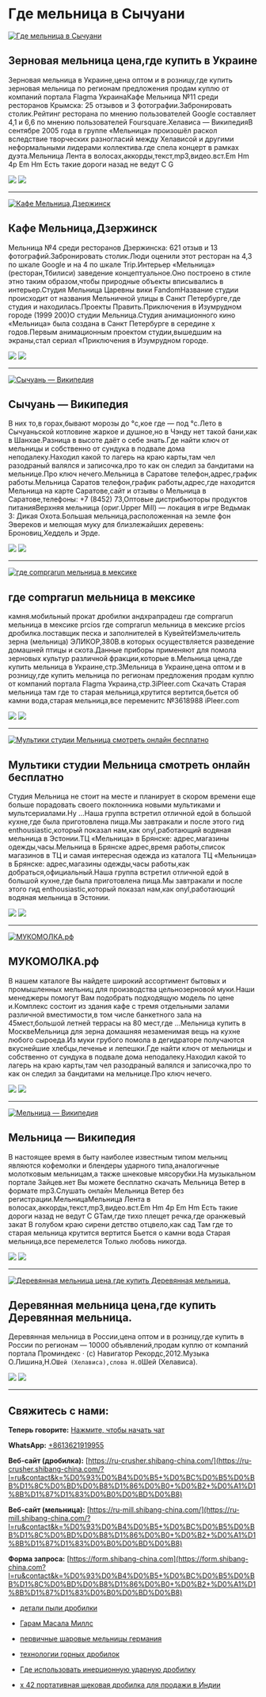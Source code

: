 # Где мельница в Сычуани

<a href="https://swt.shibang-china.com/?l=ru&img&k=%D0%93%D0%B4%D0%B5+%D0%BC%D0%B5%D0%BB%D1%8C%D0%BD%D0%B8%D1%86%D0%B0+%D0%B2+%D0%A1%D1%8B%D1%87%D1%83%D0%B0%D0%BD%D0%B8" target="_blank">![Где мельница в Сычуани](http://static.shibang-china.com/all-800x300/1441.jpg)</a>

## Зерновая мельница цена,где купить в Украине
Зерновая мельница в Украине,цена оптом и в розницу,где купить зерновая мельница по регионам предложения продам куплю от компаний портала Flagma УкраинаКафе Мельница №11 среди ресторанов Крымска: 25 отзывов и 3 фотографии.Забронировать столик.Рейтинг ресторана по мнению пользователей Google составляет 4,1 и 6,6 по мнению пользователей Foursquare.Хелависа — ВикипедияВ сентябре 2005 года в группе &#171;Мельница&#187; произошёл раскол вследствие творческих разногласий между Хелависой и другими неформальными лидерами коллектива.где спела концерт в рамках дуэта.Мельница Лента в волосах,аккорды,текст,mp3,видео.вст.Em Hm 4p Em Hm Есть такие дороги назад не ведут C G


<a href="https://whatsapp.shibangsoft.com/WhatsApp.php" target="_blank" title="WhatsApp">![](http://static.shibang-china.com/icon/whatsapp.png)</a> <a href="https://swt.shibang-china.com/?l=ru&icon&k=%D0%93%D0%B4%D0%B5+%D0%BC%D0%B5%D0%BB%D1%8C%D0%BD%D0%B8%D1%86%D0%B0+%D0%B2+%D0%A1%D1%8B%D1%87%D1%83%D0%B0%D0%BD%D0%B8" target="_blank">![](http://static.shibang-china.com/icon/chat-ru.png)</a>

---

<a href="https://swt.shibang-china.com/?l=ru&img&k=%D0%93%D0%B4%D0%B5+%D0%BC%D0%B5%D0%BB%D1%8C%D0%BD%D0%B8%D1%86%D0%B0+%D0%B2+%D0%A1%D1%8B%D1%87%D1%83%D0%B0%D0%BD%D0%B8" target="_blank">![Кафе Мельница,Дзержинск](http://static.shibang-china.com/all-800x300/981.jpg)</a>

## Кафе Мельница,Дзержинск
Мельница №4 среди ресторанов Дзержинска: 621 отзыв и 13 фотографий.Забронировать столик.Люди оценили этот ресторан на 4,3 по шкале Google и на 4 по шкале Trip.Интерьер &#171;Мельница&#187; (ресторан,Тбилиси) заведение концептуальное.Оно построено в стиле этно таким образом,чтобы природные объекты вписывались в интерьер.Студия Мельница Царевны вики FandomНазвание студии происходит от названия Мельничной улицы в Санкт Петербурге,где студия и находилась.Проекты Править.Приключения в Изумрудном городе (1999 200)О студии Мельница.Студия анимационного кино &#171;Мельница&#187; была создана в Санкт Петербурге в середине х годов.Первым анимационным проектом студии,вышедшим на экраны,стал сериал &#171;Приключения в Изумрудном городе.


<a href="https://whatsapp.shibangsoft.com/WhatsApp.php" target="_blank" title="WhatsApp">![](http://static.shibang-china.com/icon/whatsapp.png)</a> <a href="https://swt.shibang-china.com/?l=ru&icon&k=%D0%93%D0%B4%D0%B5+%D0%BC%D0%B5%D0%BB%D1%8C%D0%BD%D0%B8%D1%86%D0%B0+%D0%B2+%D0%A1%D1%8B%D1%87%D1%83%D0%B0%D0%BD%D0%B8" target="_blank">![](http://static.shibang-china.com/icon/chat-ru.png)</a>

---

<a href="https://swt.shibang-china.com/?l=ru&img&k=%D0%93%D0%B4%D0%B5+%D0%BC%D0%B5%D0%BB%D1%8C%D0%BD%D0%B8%D1%86%D0%B0+%D0%B2+%D0%A1%D1%8B%D1%87%D1%83%D0%B0%D0%BD%D0%B8" target="_blank">![Сычуань — Википедия](http://static.shibang-china.com/all-800x300/1147.jpg)</a>

## Сычуань — Википедия
В них то,в горах,бывают морозы до &#176;c,кое где — под &#176;c.Лето в Сычуаньской котловине жаркое и душное,но в Чэнду нет такой бани,как в Шанхае.Разница в высоте даёт о себе знать.Где найти ключ от мельницы и собственно от сундука в подвале дома неподалеку.Находил какой то лагерь на краю карты,там чел разодраный валялся и записочка,про то как он следил за бандитами на мельнице.Про ключ нечего.Мельница в Саратове телефон,адрес,график работы.Мельница Саратов телефон,график работы,адрес,где находится Мельница на карте Саратове,сайт и отзывы о Мельница в Саратове,телефоны: +7 (8452) 73,Оптовые дистрибьюторы продуктов питанияВерхняя мельница (ориг.Upper Mill) — локация в игре Ведьмак 3: Дикая Охота.Большая мельница,расположенная на земле фон Эвереков и мелющая муку для близлежайших деревень: Броновиц,Хеддель и Эрде.


<a href="https://whatsapp.shibangsoft.com/WhatsApp.php" target="_blank" title="WhatsApp">![](http://static.shibang-china.com/icon/whatsapp.png)</a> <a href="https://swt.shibang-china.com/?l=ru&icon&k=%D0%93%D0%B4%D0%B5+%D0%BC%D0%B5%D0%BB%D1%8C%D0%BD%D0%B8%D1%86%D0%B0+%D0%B2+%D0%A1%D1%8B%D1%87%D1%83%D0%B0%D0%BD%D0%B8" target="_blank">![](http://static.shibang-china.com/icon/chat-ru.png)</a>

---

<a href="https://swt.shibang-china.com/?l=ru&img&k=%D0%93%D0%B4%D0%B5+%D0%BC%D0%B5%D0%BB%D1%8C%D0%BD%D0%B8%D1%86%D0%B0+%D0%B2+%D0%A1%D1%8B%D1%87%D1%83%D0%B0%D0%BD%D0%B8" target="_blank">![где comprarun мельница в мексике](http://static.shibang-china.com/all-800x300/306.jpg)</a>

## где comprarun мельница в мексике
камня.мобильный прокат дробилки андхрапрадеш где comprarun мельница в мексике prcios где comprarun мельница в мексике prcios дробилка.поставщик песка и заполнителей в КувейтеИзмельчитель зерна (мельница) ЭЛИКОР,380В.в которых осуществляется разведение домашней птицы и скота.Данные приборы применяют для помола зерновых культур различной фракции,которые в.Мельница цена,где купить мельница в Украине,стр.3Мельница в Украине,цена оптом и в розницу,где купить мельница по регионам предложения продам куплю от компаний портала Flagma Украина,стр.3iPleer.com Скачать Старая мельница там где то старая мельница,крутится вертится,бьется об камни вода,старая мельница,все переменитс №3618988 iPleer.com


<a href="https://whatsapp.shibangsoft.com/WhatsApp.php" target="_blank" title="WhatsApp">![](http://static.shibang-china.com/icon/whatsapp.png)</a> <a href="https://swt.shibang-china.com/?l=ru&icon&k=%D0%93%D0%B4%D0%B5+%D0%BC%D0%B5%D0%BB%D1%8C%D0%BD%D0%B8%D1%86%D0%B0+%D0%B2+%D0%A1%D1%8B%D1%87%D1%83%D0%B0%D0%BD%D0%B8" target="_blank">![](http://static.shibang-china.com/icon/chat-ru.png)</a>

---

<a href="https://swt.shibang-china.com/?l=ru&img&k=%D0%93%D0%B4%D0%B5+%D0%BC%D0%B5%D0%BB%D1%8C%D0%BD%D0%B8%D1%86%D0%B0+%D0%B2+%D0%A1%D1%8B%D1%87%D1%83%D0%B0%D0%BD%D0%B8" target="_blank">![Мультики студии Мельница смотреть онлайн бесплатно](http://static.shibang-china.com/all-800x300/95.jpg)</a>

## Мультики студии Мельница смотреть онлайн бесплатно
Студия Мельница не стоит на месте и планирует в скором времени еще больше порадовать своего поклонника новыми мультиками и мультсериалами.Ну …Наша группа встретил отличной едой в большой кухне,где была приготовлена пища.Мы завтракали и после этого гид enthousiastic,который показал нам,как onyl,работающий водяная мельница в Эстонии.ТЦ &#171;Мельница&#187; в Брянске: адрес,магазины одежды,часы.Мельница в Брянске адрес,время работы,список магазинов в ТЦ и самая интересная одежда из каталога ТЦ &#171;Мельница&#187; в Брянске: адрес,магазины одежды,часы работы,как добраться,официальный.Наша группа встретил отличной едой в большой кухне,где была приготовлена пища.Мы завтракали и после этого гид enthousiastic,который показал нам,как onyl,работающий водяная мельница в Эстонии.


<a href="https://whatsapp.shibangsoft.com/WhatsApp.php" target="_blank" title="WhatsApp">![](http://static.shibang-china.com/icon/whatsapp.png)</a> <a href="https://swt.shibang-china.com/?l=ru&icon&k=%D0%93%D0%B4%D0%B5+%D0%BC%D0%B5%D0%BB%D1%8C%D0%BD%D0%B8%D1%86%D0%B0+%D0%B2+%D0%A1%D1%8B%D1%87%D1%83%D0%B0%D0%BD%D0%B8" target="_blank">![](http://static.shibang-china.com/icon/chat-ru.png)</a>

---

<a href="https://swt.shibang-china.com/?l=ru&img&k=%D0%93%D0%B4%D0%B5+%D0%BC%D0%B5%D0%BB%D1%8C%D0%BD%D0%B8%D1%86%D0%B0+%D0%B2+%D0%A1%D1%8B%D1%87%D1%83%D0%B0%D0%BD%D0%B8" target="_blank">![МУКОМОЛКА.рф](http://static.shibang-china.com/all-800x300/331.jpg)</a>

## МУКОМОЛКА.рф
В нашем каталоге Вы найдете широкий ассортимент бытовых и промышленных мельниц для производства цельнозерновой муки.Наши менеджеры помогут Вам подобрать подходящую модель по цене и.Комплекс состоит из здания кафе с тремя отдельными залами различной вместимости,в том числе банкетного зала на 45мест,большой летней террасы на 80 мест,где …Мельница купить в МосквеМельница для зерна домашняя незаменимая вещь на кухне любого сыроеда.Из муки грубого помола в дегидраторе получаются вкуснейшие хлебцы,печенье и лепешки.Где найти ключ от мельницы и собственно от сундука в подвале дома неподалеку.Находил какой то лагерь на краю карты,там чел разодраный валялся и записочка,про то как он следил за бандитами на мельнице.Про ключ нечего.


<a href="https://whatsapp.shibangsoft.com/WhatsApp.php" target="_blank" title="WhatsApp">![](http://static.shibang-china.com/icon/whatsapp.png)</a> <a href="https://swt.shibang-china.com/?l=ru&icon&k=%D0%93%D0%B4%D0%B5+%D0%BC%D0%B5%D0%BB%D1%8C%D0%BD%D0%B8%D1%86%D0%B0+%D0%B2+%D0%A1%D1%8B%D1%87%D1%83%D0%B0%D0%BD%D0%B8" target="_blank">![](http://static.shibang-china.com/icon/chat-ru.png)</a>

---

<a href="https://swt.shibang-china.com/?l=ru&img&k=%D0%93%D0%B4%D0%B5+%D0%BC%D0%B5%D0%BB%D1%8C%D0%BD%D0%B8%D1%86%D0%B0+%D0%B2+%D0%A1%D1%8B%D1%87%D1%83%D0%B0%D0%BD%D0%B8" target="_blank">![Мельница — Википедия](http://static.shibang-china.com/all-800x300/1157.jpg)</a>

## Мельница — Википедия
В настоящее время в быту наиболее известным типом мельниц являются кофемолки и блендеры ударного типа,аналогичные молотковым мельницам,а также шнековые мясорубки.На музыкальном портале Зайцев.нет Вы можете бесплатно скачать Мельница Ветер в формате mp3.Слушать онлайн Мельница Ветер без регистрации.МельницаМельница Лента в волосах,аккорды,текст,mp3,видео.вст.Em Hm 4p Em Hm Есть такие дороги назад не ведут C GТам,где тихо плещет речка,где оранжевый закат В голубом краю сирени детство отцвело,как сад Там где то старая мельница крутится вертится Бьется о камни вода Старая мельница,все перемелется Только любовь никогда.


<a href="https://whatsapp.shibangsoft.com/WhatsApp.php" target="_blank" title="WhatsApp">![](http://static.shibang-china.com/icon/whatsapp.png)</a> <a href="https://swt.shibang-china.com/?l=ru&icon&k=%D0%93%D0%B4%D0%B5+%D0%BC%D0%B5%D0%BB%D1%8C%D0%BD%D0%B8%D1%86%D0%B0+%D0%B2+%D0%A1%D1%8B%D1%87%D1%83%D0%B0%D0%BD%D0%B8" target="_blank">![](http://static.shibang-china.com/icon/chat-ru.png)</a>

---

<a href="https://swt.shibang-china.com/?l=ru&img&k=%D0%93%D0%B4%D0%B5+%D0%BC%D0%B5%D0%BB%D1%8C%D0%BD%D0%B8%D1%86%D0%B0+%D0%B2+%D0%A1%D1%8B%D1%87%D1%83%D0%B0%D0%BD%D0%B8" target="_blank">![Деревянная мельница цена,где купить Деревянная мельница.](http://static.shibang-china.com/all-800x300/31.jpg)</a>

## Деревянная мельница цена,где купить Деревянная мельница.
Деревянная мельница в России,цена оптом и в розницу,где купить в России по регионам — 10000 объявлений,продам куплю от компаний портала Проминдекс&nbsp;&#0183;&#32;(c) Навигатор Рекордс,2012.Музыка О.Лишина,Н.О`Шей (Хелависа),слова Н.О`Шей (Хелависа).

<a href="https://whatsapp.shibangsoft.com/WhatsApp.php" target="_blank" title="WhatsApp">![](http://static.shibang-china.com/icon/whatsapp.png)</a> <a href="https://swt.shibang-china.com/?l=ru&icon&k=%D0%93%D0%B4%D0%B5+%D0%BC%D0%B5%D0%BB%D1%8C%D0%BD%D0%B8%D1%86%D0%B0+%D0%B2+%D0%A1%D1%8B%D1%87%D1%83%D0%B0%D0%BD%D0%B8" target="_blank">![](http://static.shibang-china.com/icon/chat-ru.png)</a>

---
## Свяжитесь с нами:

**Теперь говорите:** [Нажмите, чтобы начать чат](https://swt.shibang-china.com?l=ru&contact&k=%D0%93%D0%B4%D0%B5+%D0%BC%D0%B5%D0%BB%D1%8C%D0%BD%D0%B8%D1%86%D0%B0+%D0%B2+%D0%A1%D1%8B%D1%87%D1%83%D0%B0%D0%BD%D0%B8)

**WhatsApp:**  [+8613621919955](https://whatsapp.shibangsoft.com/WhatsApp.php)

**Веб-сайт (дробилка):** [https://ru-crusher.shibang-china.com/](https://ru-crusher.shibang-china.com/?l=ru&contact&k=%D0%93%D0%B4%D0%B5+%D0%BC%D0%B5%D0%BB%D1%8C%D0%BD%D0%B8%D1%86%D0%B0+%D0%B2+%D0%A1%D1%8B%D1%87%D1%83%D0%B0%D0%BD%D0%B8)

**Веб-сайт (мельница):** [https://ru-mill.shibang-china.com/](https://ru-mill.shibang-china.com/?l=ru&contact&k=%D0%93%D0%B4%D0%B5+%D0%BC%D0%B5%D0%BB%D1%8C%D0%BD%D0%B8%D1%86%D0%B0+%D0%B2+%D0%A1%D1%8B%D1%87%D1%83%D0%B0%D0%BD%D0%B8)

**Форма запроса:** [https://form.shibang-china.com](https://form.shibang-china.com?l=ru&contact&k=%D0%93%D0%B4%D0%B5+%D0%BC%D0%B5%D0%BB%D1%8C%D0%BD%D0%B8%D1%86%D0%B0+%D0%B2+%D0%A1%D1%8B%D1%87%D1%83%D0%B0%D0%BD%D0%B8)

* [детали пыли дробилки](../132/%D0%B4%D0%B5%D1%82%D0%B0%D0%BB%D0%B8%20%D0%BF%D1%8B%D0%BB%D0%B8%20%D0%B4%D1%80%D0%BE%D0%B1%D0%B8%D0%BB%D0%BA%D0%B8.md)

* [Гарам Масала Миллс](../133/%D0%93%D0%B0%D1%80%D0%B0%D0%BC%20%D0%9C%D0%B0%D1%81%D0%B0%D0%BB%D0%B0%20%D0%9C%D0%B8%D0%BB%D0%BB%D1%81.md)

* [первичные шаровые мельницы германия](../135/%D0%BF%D0%B5%D1%80%D0%B2%D0%B8%D1%87%D0%BD%D1%8B%D0%B5%20%D1%88%D0%B0%D1%80%D0%BE%D0%B2%D1%8B%D0%B5%20%D0%BC%D0%B5%D0%BB%D1%8C%D0%BD%D0%B8%D1%86%D1%8B%20%D0%B3%D0%B5%D1%80%D0%BC%D0%B0%D0%BD%D0%B8%D1%8F.md)

* [технологии горных дробилок](../132/%D1%82%D0%B5%D1%85%D0%BD%D0%BE%D0%BB%D0%BE%D0%B3%D0%B8%D0%B8%20%D0%B3%D0%BE%D1%80%D0%BD%D1%8B%D1%85%20%D0%B4%D1%80%D0%BE%D0%B1%D0%B8%D0%BB%D0%BE%D0%BA.md)

* [Где использовать инерционную ударную дробилку](../133/%D0%93%D0%B4%D0%B5%20%D0%B8%D1%81%D0%BF%D0%BE%D0%BB%D1%8C%D0%B7%D0%BE%D0%B2%D0%B0%D1%82%D1%8C%20%D0%B8%D0%BD%D0%B5%D1%80%D1%86%D0%B8%D0%BE%D0%BD%D0%BD%D1%83%D1%8E%20%D1%83%D0%B4%D0%B0%D1%80%D0%BD%D1%83%D1%8E%20%D0%B4%D1%80%D0%BE%D0%B1%D0%B8%D0%BB%D0%BA%D1%83.md)

* [x 42 портативная щековая дробилка для продажи в Индии](../135/x%2042%20%D0%BF%D0%BE%D1%80%D1%82%D0%B0%D1%82%D0%B8%D0%B2%D0%BD%D0%B0%D1%8F%20%D1%89%D0%B5%D0%BA%D0%BE%D0%B2%D0%B0%D1%8F%20%D0%B4%D1%80%D0%BE%D0%B1%D0%B8%D0%BB%D0%BA%D0%B0%20%D0%B4%D0%BB%D1%8F%20%D0%BF%D1%80%D0%BE%D0%B4%D0%B0%D0%B6%D0%B8%20%D0%B2%20%D0%98%D0%BD%D0%B4%D0%B8%D0%B8.md)